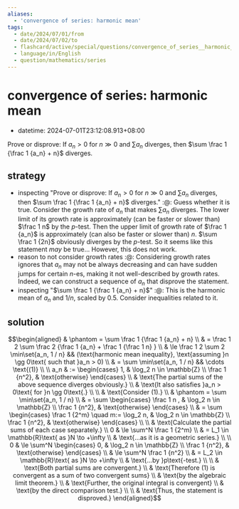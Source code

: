```yaml
---
aliases:
  - 'convergence of series: harmonic mean'
tags:
  - date/2024/07/01/from
  - date/2024/07/02/to
  - flashcard/active/special/questions/convergence_of_series__harmonic_mean
  - language/in/English
  - question/mathematics/series
---
```


# convergence of series: harmonic mean

- datetime: 2024-07-01T23:12:08.913+08:00

Prove or disprove: If $a_n > 0$ for $n \gg 0$ and $\sum a_n$ diverges, then $\sum \frac 1 {\frac 1 {a_n} + n}$ diverges.

## strategy

- inspecting "Prove or disprove: If $a_n > 0$ for $n \gg 0$ and $\sum a_n$ diverges, then $\sum \frac 1 {\frac 1 {a_n} + n}$ diverges." :@: Guess whether it is true. Consider the growth rate of $a_n$ that makes $\sum a_n$ diverges. The lower limit of its growth rate is approximately (can be faster or slower than) $\frac 1 n$ by the $p$-test. Then the upper limit of growth rate of $\frac 1 {a_n}$ is approximately (can also be faster or slower than) $n$. $\sum \frac 1 {2n}$ obviously diverges by the $p$-test. So it seems like this statement _may_ be true... However, this does not work. <!--SR:!2025-04-12,175,272-->
- reason to not consider growth rates :@: Considering growth rates ignores that $a_n$ may not be always decreasing and can have sudden jumps for certain $n$-es, making it not well-described by growth rates. Indeed, we can construct a sequence of $a_n$ that disprove the statement. <!--SR:!2025-02-21,150,270-->
- inspecting "$\sum \frac 1 {\frac 1 {a_n} + n}$" :@: This is the harmonic mean of $a_n$ and $1 / n$, scaled by 0.5. Consider inequalities related to it. <!--SR:!2025-02-28,150,270-->

## solution

$$\begin{aligned}
& \phantom = \sum \frac 1 {\frac 1 {a_n} + n} \\
& = \frac 1 2 \sum \frac 2 {\frac 1 {a_n} + \frac 1 {\frac 1 n} } \\
& \le \frac 1 2 \sum 2 \min\set{a_n, 1 / n} && (\text{harmonic mean inequality}, \text{assuming }n \gg 0\text{ such that }a_n > 0) \\
& = \sum \min\set{a_n, 1 / n} && \cdots \text{(1)} \\
\\
a_n & := \begin{cases} 1, & \log_2 n \in \mathbb{Z} \\ \frac 1 {n^2}, & \text{otherwise} \end{cases} \\
& \text{The partial sums of the above sequence diverges obviously.} \\
& \text{It also satisfies }a_n > 0\text{ for }n \gg 0\text{.} \\
\\
& \text{Consider (1).} \\
& \phantom = \sum \min\set{a_n, 1 / n} \\
& = \sum \begin{cases} \frac 1 n , & \log_2 n \in \mathbb{Z} \\ \frac 1 {n^2}, & \text{otherwise} \end{cases} \\
& = \sum \begin{cases} \frac 1 {2^m} \quad m:= \log_2 n, & \log_2 n \in \mathbb{Z} \\ \frac 1 {n^2}, & \text{otherwise} \end{cases} \\
\\
& \text{Calculate the partial sums of each case separately.} \\
0 & \le \sum^N \frac 1 {2^m} \\
& = L_1 \in \mathbb{R}\text{ as }N \to +\infty \\
& \text{...as it is a geometric series.} \\
\\
0 & \le \sum^N \begin{cases} 0, & \log_2 n \in \mathbb{Z} \\ \frac 1 {n^2}, & \text{otherwise} \end{cases} \\
& \le \sum^N \frac 1 {n^2} \\
& = L_2 \in \mathbb{R}\text{ as }N \to +\infty \\
& \text{...by }p\text{-test.} \\
\\
& \text{Both partial sums are convergent.} \\
& \text{Therefore (1) is convergent as a sum of two convergent sums} \\
& \text{by the algebraic limit theorem.} \\
& \text{Further, the original integral is convergent} \\
& \text{by the direct comparison test.} \\
\\
& \text{Thus, the statement is disproved.}
\end{aligned}$$
